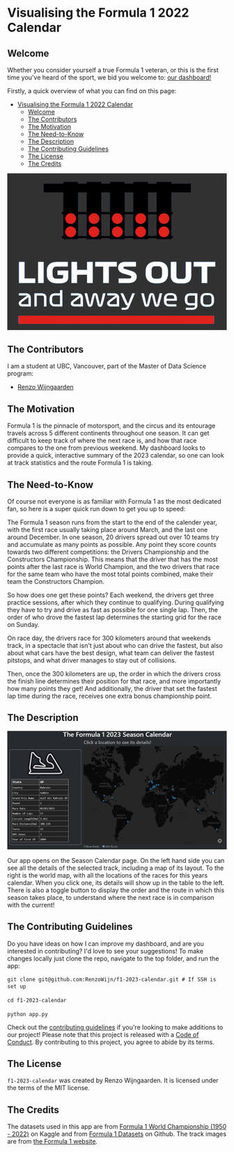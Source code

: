# Visualising the Formula 1 2022 Calendar

## Welcome  

Whether you consider yourself a true Formula 1 veteran, or this is the first time you've heard of the sport, we bid you welcome to: [our dashboard!](https://f1-2023-calendar.onrender.com/)  

Firstly, a quick overview of what you can find on this page:
- [Visualising the Formula 1 2022 Calendar](#visualising-the-formula-1-2022-calendar)
  - [Welcome](#welcome)
  - [The Contributors](#the-contributors)
  - [The Motivation](#the-motivation)
  - [The Need-to-Know](#the-need-to-know)
  - [The Description](#the-description)
  - [The Contributing Guidelines](#the-contributing-guidelines)
  - [The License](#the-license)
  - [The Credits](#the-credits)

![Lights out](reports/lights_out.png)

## The Contributors

I am a student at UBC, Vancouver, part of the Master of Data Science program:

- [Renzo Wijngaarden](https://github.com/RenzoWijn)

## The Motivation

Formula 1 is the pinnacle of motorsport, and the circus and its entourage travels across 5 different continents throughout one season. It can get difficult to keep track of where the next race is, and how that race compares to the one from previous weekend. My dashboard looks to provide a quick, interactive summary of the 2023 calendar, so one can look at track statistics and the route Formula 1 is taking.

## The Need-to-Know

Of course not everyone is as familiar with Formula 1 as the most dedicated fan, so here is a super quick run down to get you up to speed:

The Formula 1 season runs from the start to the end of the calender year, with the first race usually taking place around March, and the last one around December. In one season, 20 drivers spread out over 10 teams try and accumulate as many points as possible. Any point they score counts towards two different competitions: the Drivers Championship  and the Constructors Championship. This means that the driver that has the most points after the last race is World Champion, and the two drivers that race for the same team who have the most total points combined, make their team the Constructors Champion.

So how does one get these points? Each weekend, the drivers get three practice sessions, after which they continue to qualifying. During qualifying they have to try and drive as fast as possible for one single lap. Then, the order of who drove the fastest lap determines the starting grid for the race on Sunday.  

On race day, the drivers race for 300 kilometers around that weekends track, in a spectacle that isn't just about who can drive the fastest, but also about what cars have the best design, what team can deliver the fastest pitstops, and what driver manages to stay out of collisions.

Then, once the 300 kilometers are up, the order in which the drivers cross the finish line determines their position for that race, and more importantly how many points they get! And additionally, the driver that set the fastest lap time during the race, receives one extra bonus championship point.

## The Description

![Dashboard](reports/Dashboard.png)

Our app opens on the Season Calendar page. On the left hand side you can see all the details of the selected track, including a map of its layout. To the right is the world map, with all the locations of the races for this years calendar. When you click one, its details will show up in the table to the left. There is also a toggle button to display the order and the route in which this season takes place, to understand where the next race is in comparison with the current!

## The Contributing Guidelines
Do you have ideas on how I can improve my dashboard, and are you interested in contributing? I'd love to see your suggestions! To make changes locally just clone the repo, navigate to the top folder, and run the app:

```
git clone git@github.com:RenzoWijn/f1-2023-calendar.git # If SSH is set up

cd f1-2023-calendar

python app.py
```

Check out the [contributing guidelines](CONTRIBUTING.md) if you're looking to make additions to our project! Please note that this project is released with a [Code of Conduct](CODE_OF_CONDUCT.md). By contributing to this project, you agree to abide by its terms.
## The License
`f1-2023-calendar` was created by Renzo Wijngaarden. It is licensed under the terms of the MIT license.
## The Credits
The datasets used in this app are from [Formula 1 World Championship (1950 - 2022)](https://www.kaggle.com/datasets/rohanrao/formula-1-world-championship-1950-2020?select=lap_times.csv) on Kaggle and from [Formula 1 Datasets](https://github.com/toUpperCase78/formula1-datasets) on Github. The track images are from [the Formula 1 website](https://www.formula1.com/en/racing/2023.html).